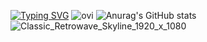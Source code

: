 [![Typing SVG](https://readme-typing-svg.demolab.com/?font=Tilt+Prism&size=32&pause=1000&color=D205D9&center=true&vCenter=true&width=435&lines=Hello!+I+am+Bunyam%C4%B1n;I+am+learn%C4%B1ng+Cyber+Secur%C4%B1ty;Welcome+to+my+G%C4%B1tHub+page)](https://git.io/typing-svg)
<img src="https://github-readme-stats.vercel.app/api/top-langs?username=bunyaminkalkan&show_icons=true&locale=en&layout=compact&theme=radical" alt="ovi" />
![Anurag's GitHub stats](https://github-readme-stats.vercel.app/api?username=bunyaminkalkan&theme=radical&show_icons=true)
![Classic_Retrowave_Skyline_1920_x_1080](https://user-images.githubusercontent.com/109524769/231183511-d0d3a78b-7ea1-4e34-9389-c04a2f8e004f.png)
